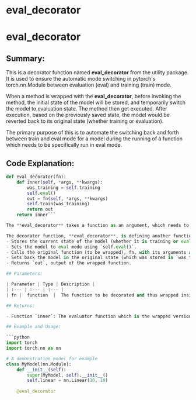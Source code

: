 # eval_decorator

# eval_decorator

## Summary:
This is a decorator function named **eval_decorator** from the utility package. It is used to ensure the automatic mode switching in pytorch's torch.nn.Module between evaluation (eval) and training (train) mode. 

When a method is wrapped with the **eval_decorator**, before invoking the method, the initial state of the model will be stored, and temporarily switch the model to evaluation state. The method then get executed. After execution, based on the previously saved state, the model would be reverted back to its original state (whether training or evaluation).

The primary purpose of this is to automate the switching back and forth between train and eval mode for a model during the running of a function which needs to be specifically run in eval mode.

## Code Explanation:
```python
def eval_decorator(fn):
    def inner(self, *args, **kwargs):
        was_training = self.training
        self.eval()
        out = fn(self, *args, **kwargs)
        self.train(was_training)
        return out
    return inner```

The **eval_decorator** takes a function as an argument, which needs to be wrapped to ensure the functionality as explained above. Here, 'fn' is the function to be wrapped.

The decorator function, **eval_decorator**, is defining another function, **inner**, inside it. **inner** function does the following:
- Stores the current state of the model (whether it is training or eval) in a variable was_training.
- Sets the model to eval mode using `self.eval()`.
- Calls the original function (to be wrapped), fn, with its arguments and keeps its return value in variable `out`.
- Sets back the model in the original state (which was stored in `was_training`).
- Returns `out`, output of the wrapped function.

## Parameters:

| Parameter | Type | Description |
| :--- | :--- | :--- |
| fn |  function  |  The function to be decorated and thus wrapped inside the eval_decorator.  |

## Returns:

- Function `inner`: The evaluator function which is the wrapped version of the original function, fn.

## Example and Usage:

```python
import torch
import torch.nn as nn

# A demonstration model for example
class MyModel(nn.Module):
    def __init__(self):
        super(MyModel, self).__init__()
        self.linear = nn.Linear(10, 10)
    
    @eval_decorator
